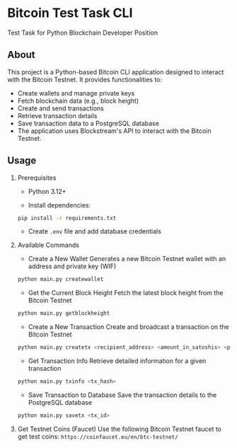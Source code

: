 # Bitcoin Test Task CLI

Test Task for Python Blockchain Developer Position

## About

This project is a Python-based Bitcoin CLI application designed to interact with the Bitcoin Testnet. It provides functionalities to:

- Create wallets and manage private keys
- Fetch blockchain data (e.g., block height)
- Create and send transactions
- Retrieve transaction details
- Save transaction data to a PostgreSQL database
- The application uses Blockstream's API to interact with the Bitcoin Testnet.

## Usage
1. Prerequisites
   - Python 3.12+

   - Install dependencies:
    ```bash
    pip install -r requirements.txt
    ```

   - Create `.env` file and add database credentials

2. Available Commands
   - Create a New Wallet
   Generates a new Bitcoin Testnet wallet with an address and private key (WIF)
   ```bash
   python main.py createwallet
   ```

   - Get the Current Block Height
   Fetch the latest block height from the Bitcoin Testnet
   ```bash
   python main.py getblockheight
   ```

   - Create a New Transaction
   Create and broadcast a transaction on the Bitcoin Testnet
   ```bash
   python main.py createtx <recipient_address> <amount_in_satoshis> <private_key_wif>
   ```

   - Get Transaction Info
   Retrieve detailed information for a given transaction
   ```bash
   python main.py txinfo <tx_hash>
   ```
   
   - Save Transaction to Database
   Save the transaction details to the PostgreSQL database
   ```bash
   python main.py savetx <tx_id>
   ```
   
3. Get Testnet Coins (Faucet)
   Use the following Bitcoin Testnet faucet to get test coins:
   `https://coinfaucet.eu/en/btc-testnet/`

